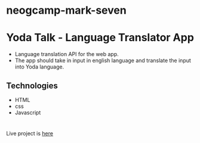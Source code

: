 # neogcamp-mark-seven
# Yoda Talk -  Language Translator App
- Language translation API for the web app.
- The app should take in input in english language and translate the input into Yoda language.

## Technologies
- HTML
- css 
- Javascript

#

Live project is [here](https://yoda-talk-mark-7.netlify.app/)